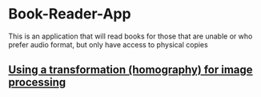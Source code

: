 # Book-Reader-App

This is an application that will read books for those that are unable or who prefer audio format, but only have access to physical copies

##  [Using a transformation (homography) for image processing](https://pyimagesearch.com/2014/09/01/build-kick-ass-mobile-document-scanner-just-5-minutes/)
